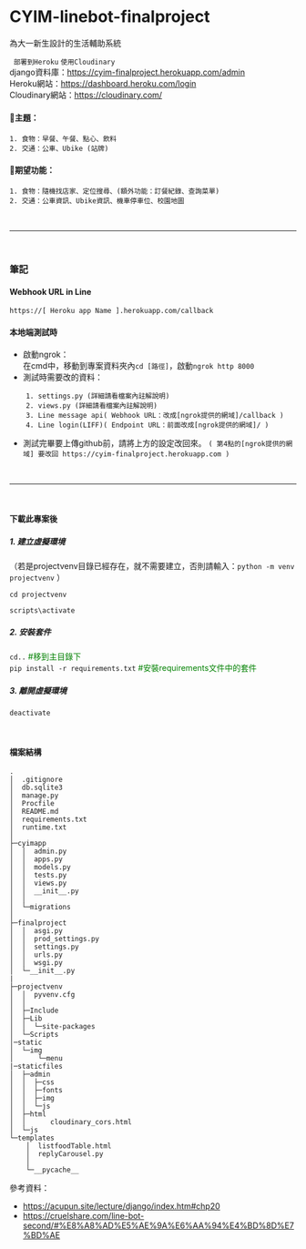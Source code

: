# CYIM-linebot-finalproject
 為大一新生設計的生活輔助系統

` 部署到Heroku` `使用Cloudinary`  
django資料庫：https://cyim-finalproject.herokuapp.com/admin  
Heroku網站：https://dashboard.heroku.com/login  
Cloudinary網站：https://cloudinary.com/  

#### 📌主題：
    1. 食物：早餐、午餐、點心、飲料 
    2. 交通：公車、Ubike (站牌)



#### 📌期望功能：
    1. 食物：隨機找店家、定位搜尋、(額外功能：訂餐紀錄、查詢菜單)
    2. 交通：公車資訊、Ubike資訊、機車停車位、校園地圖



</br>

---

</br>

### 筆記

#### Webhook URL in Line
`https://[ Heroku app Name ].herokuapp.com/callback`


#### 本地端測試時
* 啟動ngrok：  
在cmd中，移動到專案資料夾內`cd [路徑]`，啟動`ngrok http 8000`
* 測試時需要改的資料：  
```
    1. settings.py (詳細請看檔案內註解說明)
    2. views.py (詳細請看檔案內註解說明)
    3. Line message api( Webhook URL：改成[ngrok提供的網域]/callback )
    4. Line login(LIFF)( Endpoint URL：前面改成[ngrok提供的網域]/ )
```
* 測試完畢要上傳github前，請將上方的設定改回來。
`( 第4點的[ngrok提供的網域] 要改回 https://cyim-finalproject.herokuapp.com )`

<br>

---
<br>

#### 下載此專案後

##### 1. 建立虛擬環境
（若是projectvenv目錄已經存在，就不需要建立，否則請輸入：`python -m venv projectvenv` ）

`cd projectvenv`

`scripts\activate`

##### 2. 安裝套件

`cd..` <font color=#008000>#移到主目錄下</font>  
`pip install -r requirements.txt` <font color=#008000>#安裝requirements文件中的套件</font>  

##### 3. 離開虛擬環境
`deactivate`

<br>

#### 檔案結構
```
.
│  .gitignore
│  db.sqlite3
│  manage.py
│  Procfile
│  README.md
│  requirements.txt
│  runtime.txt
│
├─cyimapp
│  │  admin.py
│  │  apps.py
│  │  models.py
│  │  tests.py
│  │  views.py
│  │  __init__.py
│  │
│  └─migrations
│
├─finalproject
│  │  asgi.py
│  │  prod_settings.py
│  │  settings.py
│  │  urls.py
│  │  wsgi.py
│  └─__init__.py
|
├─projectvenv
│  │  pyvenv.cfg
│  │
│  ├─Include
│  ├─Lib
│  │  └─site-packages
│  └─Scripts
│─static
│  └─img
│      └─menu
|─staticfiles
│  ├─admin
│  │  ├─css
│  │  ├─fonts
│  │  ├─img
│  │  └─js
│  ├─html
│  │      cloudinary_cors.html
│  └─js
└─templates
    │  listfoodTable.html
    │  replyCarousel.py
    │
    └─__pycache__
```



參考資料：
* https://acupun.site/lecture/django/index.htm#chp20
* https://cruelshare.com/line-bot-second/#%E8%A8%AD%E5%AE%9A%E6%AA%94%E4%BD%8D%E7%BD%AE